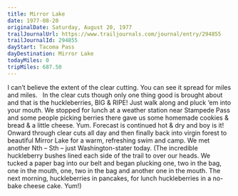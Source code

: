 ```yaml
---
title: Mirror Lake
date: 1977-08-20
originalDate: Saturday, August 20, 1977
trailJournalUrl: https://www.trailjournals.com/journal/entry/294855
trailJournalId: 294855
dayStart: Tacoma Pass
dayDestination: Mirror Lake
todayMiles: 0
tripMiles: 687.50
---
```

I can’t believe the extent of the clear cutting. You can see it spread for miles and miles.   In the clear cuts though only one thing good is brought about and that is the huckleberries, BIG & RIPE! Just walk along and pluck ‘em into your mouth. We stopped for lunch at a weather station near Stampede Pass and some people picking berries there gave us some homemade cookies & bread & a little cheese. Yum. Forecast is continued hot & dry and boy is it! Onward through clear cuts all day and then finally back into virgin forest to beautiful Mirror Lake for a warm, refreshing swim and camp. We met another Nth – Sth – just Washington-stater today. (The incredible huckleberry bushes lined each side of the trail to over our heads. We tucked a paper bag into our belt and began plucking one, two in the bag, one in the mouth, one, two in the bag and another one in the mouth. The next morning, huckleberries in pancakes, for lunch huckleberries in a no-bake cheese cake. Yum!)
